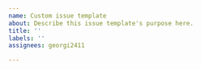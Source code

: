 ```yaml
---
name: Custom issue template
about: Describe this issue template's purpose here.
title: ''
labels: ''
assignees: georgi2411

---
```



